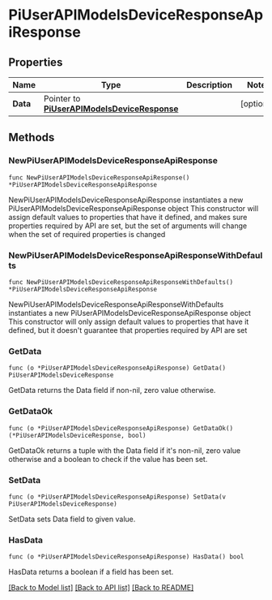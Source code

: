 # PiUserAPIModelsDeviceResponseApiResponse

## Properties

Name | Type | Description | Notes
------------ | ------------- | ------------- | -------------
**Data** | Pointer to [**PiUserAPIModelsDeviceResponse**](PiUserAPIModelsDeviceResponse.md) |  | [optional] 

## Methods

### NewPiUserAPIModelsDeviceResponseApiResponse

`func NewPiUserAPIModelsDeviceResponseApiResponse() *PiUserAPIModelsDeviceResponseApiResponse`

NewPiUserAPIModelsDeviceResponseApiResponse instantiates a new PiUserAPIModelsDeviceResponseApiResponse object
This constructor will assign default values to properties that have it defined,
and makes sure properties required by API are set, but the set of arguments
will change when the set of required properties is changed

### NewPiUserAPIModelsDeviceResponseApiResponseWithDefaults

`func NewPiUserAPIModelsDeviceResponseApiResponseWithDefaults() *PiUserAPIModelsDeviceResponseApiResponse`

NewPiUserAPIModelsDeviceResponseApiResponseWithDefaults instantiates a new PiUserAPIModelsDeviceResponseApiResponse object
This constructor will only assign default values to properties that have it defined,
but it doesn't guarantee that properties required by API are set

### GetData

`func (o *PiUserAPIModelsDeviceResponseApiResponse) GetData() PiUserAPIModelsDeviceResponse`

GetData returns the Data field if non-nil, zero value otherwise.

### GetDataOk

`func (o *PiUserAPIModelsDeviceResponseApiResponse) GetDataOk() (*PiUserAPIModelsDeviceResponse, bool)`

GetDataOk returns a tuple with the Data field if it's non-nil, zero value otherwise
and a boolean to check if the value has been set.

### SetData

`func (o *PiUserAPIModelsDeviceResponseApiResponse) SetData(v PiUserAPIModelsDeviceResponse)`

SetData sets Data field to given value.

### HasData

`func (o *PiUserAPIModelsDeviceResponseApiResponse) HasData() bool`

HasData returns a boolean if a field has been set.


[[Back to Model list]](../README.md#documentation-for-models) [[Back to API list]](../README.md#documentation-for-api-endpoints) [[Back to README]](../README.md)


